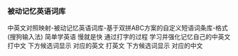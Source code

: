 ### 被动记忆英语词库
中英文对照映射-被动记忆英语词库-基于双拼ABC方案的自定义短语词条库-格式(搜狗输入法)
简单学英语 慢就是快 通过打字的过程 学习并强化记忆自己的中英文
打中文 下方候选词显示 对应的英文
打英文 下方候选词显示 对应的中文
